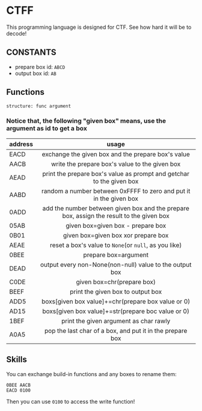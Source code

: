 # CTFF
This programming language is designed for CTF.
See how hard it will be to decode!

## CONSTANTS
- prepare box id: `ABCD`
- output box id: `AB`

## Functions
`structure: func argument`
### Notice that, the following "given box" means, use the argument as id to get a box
|  address   |    usage     |
|:-----------|:------------:|
|EACD|exchange the given box and the prepare box's value|
|AACB|write the prepare box's value to the given box|
|AEAD|print the prepare box's value as prompt and getchar to the given box|
|AABD|random a number between 0xFFFF to zero and put it in the given box|
|0ADD|add the number between given box and the prepare box, assign the result to the given box|
|05AB|given box=given box - prepare box|
|0B01|given box=given box xor prepare box|
|AEAE|reset a box's value to `None`(or `null`, as you like)|
|0BEE|prepare box=argument|
|DEAD|output every non-None(non-null) value to the output box|
|C0DE|given box=chr(prepare box)|
|BEEF|print the given box to output box|
|ADD5|boxs[given box value]+=chr(prepare box value or 0)|
|AD15|boxs[given box value]+=str(prepare boc value or 0)|
|1BEF|print the given argument as char rawly|
|A0A5|pop the last char of a box, and put it in the prepare box|

## Skills
You can exchange build-in functions and any boxes to rename them:
```ctff
0BEE AACB
EACD 0100
```
Then you can use `0100` to access the write function!
